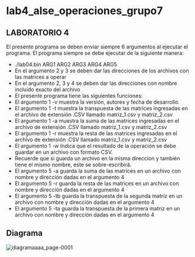 # lab4_alse_operaciones_grupo7
LABORATORIO 4
-------------------------

El presente programa se deben enviar siempre 6 argumentos al ejecutar el programa. 
El programa siempre se debe ejecutar de la siguiente manera:
- ./lab04.bin ARG1 ARG2 ARG3 ARG4 ARG5
- En el argumento 2 y 3 se deben dar las direcciones de los archivos con las matrices a operar 
- En el argumento 2, 3 y 4 se deben dar las direcciones con nombre incluido exacto del archivo 
- El presente programa tiene las siguientes funciones: 
- El argumento 1 -v muestra la versión, autores y fecha de desarrollo. 
- El argumento 1 -t muestra la transpuesta de las matrices ingresadas en el archivo de extensión .CSV llamado matriz_1.csv y matriz_2.csv 
- El argumento 1 -a muestra la suma de las matrices ingresadas en el archivo de extensión .CSV llamado matriz_1.csv y matriz_2.csv
- El argumento 1 -r muestra la resta de las matrices ingresadas en el archivo de extensión .CSV llamado matriz_1.csv y matriz_2.csv
- El argumento 1 -w Indica que el resultado de la operación se debe guardar en un archivo con formato CSV.
- Recuerde que si guarda un archivo en la misma direccion y también tiene el mismo nombre, este se sobre-escribirá.
- El argumento 5 -a guarda la suma de las matrices en un archivo con nombre y dirección dadas en el argumento 4 
- El argumento 5 -r guarda la resta de las matrices en un archivo con nombre y dirección dadas en el argumento 4 
- El argumento 5 -tb guarda la transpuesta de la segunda matriz en un archivo con nombre y dirección dadas en el argumento 4 
- El argumento 5 -ta guarda la transpuesta de la primera matriz en un archivo con nombre y dirección dadas en el argumento 4 


Diagrama
------------
![diagramaaaa_page-0001](https://user-images.githubusercontent.com/69484071/94819712-3191a000-03c5-11eb-9703-0d86d8f3ba1c.jpg)
